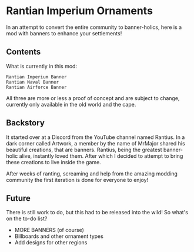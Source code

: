 # Rantian Imperium Ornaments

In an attempt to convert the entire community to banner-holics, here is a mod with banners to enhance your settlements!

## Contents

What is currently in this mod:

    Rantian Imperium Banner
    Rantian Naval Banner
    Rantian Airforce Banner

All three are more or less a proof of concept and are subject to change, currently only available in the old world and the cape.

## Backstory

It started over at a Discord from the YouTube channel named Rantius. In a dark corner called Artwork, a member by the name of MrMajor shared his beautiful creations, that are banners. Rantius, being the greatest banner-holic alive, instantly loved them. After which I decided to attempt to bring these creations to live inside the game. 

After weeks of ranting, screaming and help from the amazing modding community the first iteration is done for everyone to enjoy!

## Future

There is still work to do, but this had to be released into the wild! So what's on the to-do list?

- MORE BANNERS (of course)
- Billboards and other ornament types
- Add designs for other regions
